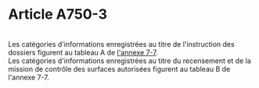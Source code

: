 # Article A750-3

<p><br/>Les catégories d'informations enregistrées au titre de l'instruction des dossiers figurent au tableau A de <a href='/affichCodeArticle.do?cidTexte=LEGITEXT000005634379&idArticle=LEGIARTI000020162766&dateTexte=&categorieLien=cid' title='Code de commerce. - art. Annexe 7-7 (V)'>l'annexe 7-7</a>. <br/>Les catégories d'informations enregistrées au titre du recensement et de la mission de contrôle des surfaces autorisées figurent au tableau B de l'annexe 7-7.</p>